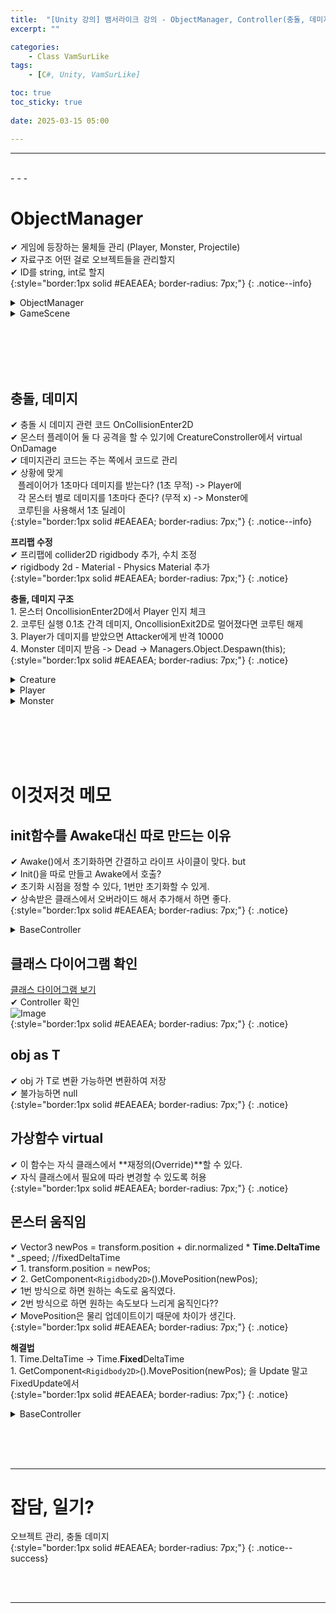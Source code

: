 ```yaml
---
title:  "[Unity 강의] 뱀서라이크 강의 - ObjectManager, Controller(충돌, 데미지) "
excerpt: ""

categories:
    - Class VamSurLike
tags:
    - [C#, Unity, VamSurLike]

toc: true
toc_sticky: true
 
date: 2025-03-15 05:00

---
```

- - -

<br>
- - - 

# ObjectManager
✔ 게임에 등장하는 물체들 관리 (Player, Monster, Projectile)  
✔ 자료구조 어떤 걸로 오브젝트들을 관리할지  
✔ ID를 string, int로 할지  
{:style="border:1px solid #EAEAEA; border-radius: 7px;"}
{: .notice--info}  

<details>
<summary>ObjectManager</summary>
<div class="notice--primary" markdown="1"> 

```c# 
public class ObjectManager 
{
    
    public PlayerController Player { get; private set; }
    public HashSet<MonsterController> Monster { get; } = new HashSet<MonsterController>();
    public HashSet<ProjectileController> Projectile { get; } = new HashSet<ProjectileController>();

    public T Spawn<T>(int  templateID =0) where T : BaseController 
    {
        System.Type type = typeof(T);

        if (type == typeof(PlayerController))
        {
            GameObject go = Managers.Resource.Instantiate(PrefabsName.Player, pooling: true);
            go.name = "Player";

            PlayerController pc = go.GetOrAddComponent<PlayerController>();
            Player = pc;
            return pc as T;
        }
        else if(type == typeof(MonsterController))
        {
            string name = (templateID == 0 ? PrefabsName.Goblin : PrefabsName.Snake);
            GameObject go = Managers.Resource.Instantiate(name, pooling : true);

            MonsterController mc = go.GetOrAddComponent<MonsterController>();
            Monster.Add(mc);
            return mc as T;
        }
        return null;
    }

    public void Despawn<T>(T obj) where T : BaseController 
    {
        System.Type type = typeof(T);

        if (type == typeof(PlayerController))
        {
            //?
        }
        else if (type == typeof(MonsterController))
        {
            Monster.Remove(obj as MonsterController);
            Managers.Resource.Destroy(obj.gameObject);
        }
        else if (type == typeof(ProjectileController))
        {
            Projectile.Remove(obj as ProjectileController);
            Managers.Resource.Destroy(obj.gameObject);
        }

    }
}

```
</div>
</details>

<details>
<summary>GameScene</summary>
<div class="notice--primary" markdown="1"> 

```c# 
public class GameScene : MonoBehaviour
{
    void StartLoaded()
    {
        var player = Managers.Object.Spawn<PlayerController>();

        for (int i = 0; i < 10; i++)
        {
            MonsterController mc = Managers.Object.Spawn<MonsterController>(Random.Range(0,2));
            mc.transform.position = new Vector2(Random.Range(-5, 5), Random.Range(-5, 5));
        }

        var joystick = Managers.Resource.Instantiate(PrefabsName.UI_Joystick);
        joystick.name = "@UI_Joystick";

        var map = Managers.Resource.Instantiate(PrefabsName.Map);
        map.name = "@Map";

        Camera.main.GetComponent<CameraController>().Target = player.gameObject;
    }
}

```
</div>
</details>

<br><br><br><br>


## 충돌, 데미지
✔ 충돌 시 데미지 관련 코드 OnCollisionEnter2D  
✔ 몬스터 플레이어 둘 다 공격을 할 수 있기에 CreatureConstroller에서 virtual OnDamage  
✔ 데미지관리 코드는 주는 쪽에서 코드로 관리  
✔ 상황에 맞게  
&nbsp;&nbsp;&nbsp;플레이어가 1초마다 데미지를 받는다? (1초 무적) -> Player에  
&nbsp;&nbsp;&nbsp;각 몬스터 별로 데미지를 1초마다 준다? (무적 x) -> Monster에  
&nbsp;&nbsp;&nbsp;코루틴을 사용해서 1초 딜레이  
{:style="border:1px solid #EAEAEA; border-radius: 7px;"}
{: .notice--info}  

**프리팹 수정**  
✔ 프리팹에 collider2D rigidbody 추가, 수치 조정  
✔ rigidbody 2d - Material - Physics Material 추가  
{:style="border:1px solid #EAEAEA; border-radius: 7px;"}
{: .notice}  

**충돌, 데미지 구조**  
1.&nbsp;몬스터 OncollisionEnter2D에서 Player 인지 체크  
2.&nbsp;코루틴 실행 0.1초 간격 데미지, OncollisionExit2D로 멀어졌다면 코루틴 해제  
3.&nbsp;Player가 데미지를 받았으면 Attacker에게 반격 10000  
4.&nbsp;Monster 데미지 받음 -> Dead -> Managers.Object.Despawn(this);  
{:style="border:1px solid #EAEAEA; border-radius: 7px;"}
{: .notice}  

<details>
<summary>Creature</summary>
<div class="notice--primary" markdown="1"> 

```c# 
public class CreatureController : BaseController
{
    protected float _speed = 2.0f;
    public int Hp { get; set; } = 100;
    public int MaxHp { get; set; } = 100;

	public virtual void OnDamaged(BaseController attacker, int damage)
	{
		Hp -= damage;
		if (Hp <= 0)
		{
			Hp = 0;
			OnDead();
		}
	}

	protected virtual void OnDead()
	{

	}
}
```
</div>
</details>

<details>
<summary>Player</summary>
<div class="notice--primary" markdown="1"> 

```c# 
public class PlayerController : CreatureController
{
    private void OnCollisionEnter2D(Collision2D collision)
    {
        MonsterController target = collision.gameObject.GetComponent<MonsterController>();
        if (target == null)
            return;
    }

    public override void OnDamaged(BaseController attacker, int damage)
    {
        base.OnDamaged(attacker, damage);
        Debug.Log($"Ondamage ! {attacker} {Hp}");

        // Temp 반격
        CreatureController cc = attacker as CreatureController;
        cc?.OnDamaged(this, 10000);
    }
}
```
</div>
</details>

<details>
<summary>Monster</summary>
<div class="notice--primary" markdown="1"> 

```c# 
public class MonsterController : CreatureController
{
    private void OnCollisionEnter2D(Collision2D collision)
    {
        PlayerController target = collision.gameObject.GetComponent<PlayerController>();
        if (target == null)
            return;

        if (_coDotDamage != null) //
            StopCoroutine(_coDotDamage);

        _coDotDamage = StartCoroutine(CoStartDotDamage(target));
    }

    public void OnCollisionExit2D(Collision2D collision)
    {
        PlayerController target = collision.gameObject.GetComponent<PlayerController>();
        if (target == null)
            return;

        if (_coDotDamage != null) // 기존에 뭔가 있는걸 대비
            StopCoroutine(_coDotDamage);
        _coDotDamage = null;
    }

    Coroutine _coDotDamage;
    public IEnumerator CoStartDotDamage(PlayerController target) 
    {
        while (true) 
        {
            target.OnDamaged(this,2);
            yield return new WaitForSeconds(0.1f);
        }
    }

    protected override void OnDead()
    {
        base.OnDead();

        if (_coDotDamage != null)
            StopCoroutine(_coDotDamage);
        _coDotDamage = null;

        Managers.Object.Despawn(this);
    }
}
```
</div>
</details>

<br><br><br><br>

# 이것저것 메모

## init함수를 Awake대신 따로 만드는 이유
✔ Awake()에서 초기화하면 간결하고 라이프 사이클이 맞다. but  
✔ Init()을 따로 만들고 Awake에서 호출?  
✔ 초기화 시점을 정할 수 있다, 1번만 초기화할 수 있게.  
✔ 상속받은 클래스에서 오버라이드 해서 추가해서 하면 좋다.  
{:style="border:1px solid #EAEAEA; border-radius: 7px;"}
{: .notice}  

<details>
<summary>BaseController</summary>
<div class="notice--primary" markdown="1"> 

```c# 
public class BaseController : MonoBehaviour
{
    void Awake()
    {
        Init();
    }

    bool _init = false;

    public virtual bool Init()
    {
        if (_init)
        {
            return false;
        }

        _init = true;
        return true;
    }
}
```
</div>
</details>


## 클래스 다이어그램 확인
[클래스 다이어그램 보기](https://levell1.github.io/til/study134/)  
✔ Controller 확인   
![Image](https://github.com/user-attachments/assets/81d2e96f-a5af-4700-b838-f5c19bd7f9eb)  
{:style="border:1px solid #EAEAEA; border-radius: 7px;"}
{: .notice}  


## obj as T
✔ obj 가 T로 변환 가능하면 변환하여 저장  
✔ 불가능하면 null  
{:style="border:1px solid #EAEAEA; border-radius: 7px;"}
{: .notice}  


## 가상함수 virtual 
✔ 이 함수는 자식 클래스에서 **재정의(Override)**할 수 있다.  
✔ 자식 클래스에서 필요에 따라 변경할 수 있도록 허용  
{:style="border:1px solid #EAEAEA; border-radius: 7px;"}
{: .notice}  

## 몬스터 움직임
✔ Vector3 newPos = transform.position + dir.normalized * **Time.DeltaTime** * _speed; //fixedDeltaTime  
✔ 1. transform.position = newPos;  
✔ 2. GetComponent`<Rigidbody2D>`().MovePosition(newPos);  
✔ 1번 방식으로 하면 원하는 속도로 움직였다.  
✔ 2번 방식으로 하면 원하는 속도보다 느리게 움직인다??  
✔ MovePosition은 물리 업데이트이기 때문에 차이가 생긴다.  
{:style="border:1px solid #EAEAEA; border-radius: 7px;"}
{: .notice}  

**해결법**  
1.&nbsp;Time.DeltaTime -> Time.**Fixed**DeltaTime   
1.&nbsp;GetComponent`<Rigidbody2D>`().MovePosition(newPos); 을 Update 말고 FixedUpdate에서  
{:style="border:1px solid #EAEAEA; border-radius: 7px;"}
{: .notice}

<details>
<summary>BaseController</summary>
<div class="notice--primary" markdown="1"> 

```c# 
void Update()
{
    PlayerController pc = Managers.Object.Player;
    if (pc == null)
        return;

    Vector3 dir = pc.transform.position - transform.position;
    Vector3 newPos = transform.position + dir.normalized * Time.fixedDeltaTime * _speed; //fixedDeltaTime
    //transform.position = newPos;                        //포지션으로 이동
    GetComponent<Rigidbody2D>().MovePosition(newPos);     //물리적인 이동
    GetComponent<SpriteRenderer>().flipX = dir.x > 0;
}
```
</div>
</details>


<br><br><br>
- - - 

# 잡담, 일기?
오브젝트 관리, 충돌 데미지  
{:style="border:1px solid #EAEAEA; border-radius: 7px;"}
{: .notice--success}  


<br><br>
- - -